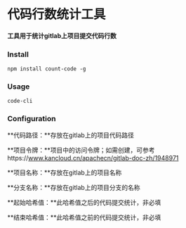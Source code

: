 # 代码行数统计工具

#### 工具用于统计gitlab上项目提交代码行数



### Install

```
npm install count-code -g
```



### Usage

```
code-cli
```



### Configuration

**代码路径：**存放在gitlab上的项目代码路径

**项目令牌：**项目中的访问令牌；如需创建，可参考https://www.kancloud.cn/apachecn/gitlab-doc-zh/1948971

**项目名称：**存放在gitlab上的项目名称

**分支名称：**存放在gitlab上的项目分支的名称

**起始哈希值：**此哈希值之后的代码提交统计，非必填

**结束哈希值：**此哈希值之前的代码提交统计，非必填

